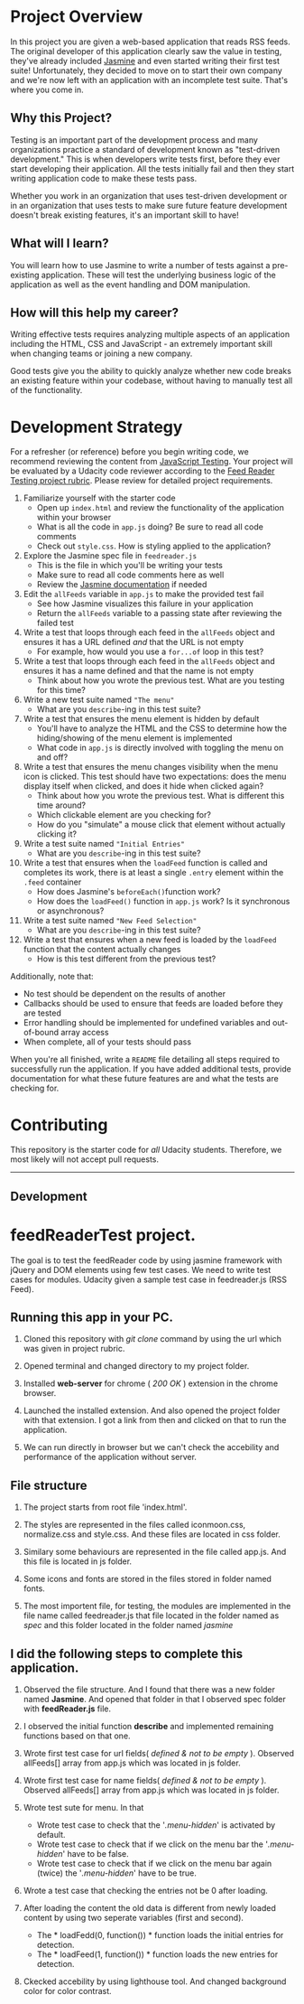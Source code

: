 # Project Overview

In this project you are given a web-based application that reads RSS feeds. The original developer of this application clearly saw the value in testing, they've already included [Jasmine](http://jasmine.github.io/) and even started writing their first test suite! Unfortunately, they decided to move on to start their own company and we're now left with an application with an incomplete test suite. That's where you come in.


## Why this Project?

Testing is an important part of the development process and many organizations practice a standard of development known as "test-driven development." This is when developers write tests first, before they ever start developing their application. All the tests initially fail and then they start writing application code to make these tests pass.

Whether you work in an organization that uses test-driven development or in an organization that uses tests to make sure future feature development doesn't break existing features, it's an important skill to have!


## What will I learn?

You will learn how to use Jasmine to write a number of tests against a pre-existing application. These will test the underlying business logic of the application as well as the event handling and DOM manipulation.


## How will this help my career?

Writing effective tests requires analyzing multiple aspects of an application including the HTML, CSS and JavaScript - an extremely important skill when changing teams or joining a new company.

Good tests give you the ability to quickly analyze whether new code breaks an existing feature within your codebase, without having to manually test all of the functionality.


# Development Strategy

For a refresher (or reference) before you begin writing code, we recommend reviewing the content from [JavaScript Testing](https://www.udacity.com/course/javascript-testing--ud549). Your project will be evaluated by a Udacity code reviewer according to the [Feed Reader Testing project rubric](https://review.udacity.com/#!/rubrics/18/view). Please review for detailed project requirements.

1. Familiarize yourself with the starter code
    * Open up `index.html` and review the functionality of the application within your browser
    * What is all the code in `app.js` doing? Be sure to read all code comments
    * Check out `style.css`. How is styling applied to the application?
2. Explore the Jasmine spec file in `feedreader.js`
    * This is the file in which you'll be writing your tests
    * Make sure to read all code comments here as well
    * Review the [Jasmine documentation](http://jasmine.github.io) if needed
3. Edit the `allFeeds` variable in `app.js` to make the provided test fail
    * See how Jasmine visualizes this failure in your application
    * Return the `allFeeds` variable to a passing state after reviewing the failed test
4. Write a test that loops through each feed in the `allFeeds` object and ensures it has a URL defined _and_ that the URL is not empty
    * For example, how would you use a `for...of` loop in this test?
5. Write a test that loops through each feed in the `allFeeds` object and ensures it has a name defined and that the name is not empty
    * Think about how you wrote the previous test. What are you testing for this time?
6. Write a new test suite named `"The menu"`
    * What are you `describe`-ing in this test suite?
7. Write a test that ensures the menu element is hidden by default
    * You'll have to analyze the HTML and the CSS to determine how the hiding/showing of the menu element is implemented
    * What code in `app.js` is directly involved with toggling the menu on and off?
8. Write a test that ensures the menu changes visibility when the menu icon is clicked. This test should have two expectations: does the menu display itself when clicked, and does it hide when clicked again?
    * Think about how you wrote the previous test. What is different this time around?
    * Which clickable element are you checking for?
    * How do you "simulate" a mouse click that element without actually clicking it?
9. Write a test suite named `"Initial Entries"`
    * What are you `describe`-ing in this test suite?
10. Write a test that ensures when the `loadFeed` function is called and completes its work, there is at least a single `.entry` element within the `.feed` container
    * How does Jasmine's `beforeEach()`function work?
    * How does the `loadFeed()` function in `app.js` work? Is it synchronous or asynchronous?
11. Write a test suite named `"New Feed Selection"`
    * What are you `describe`-ing in this test suite?
12. Write a test that ensures when a new feed is loaded by the `loadFeed` function that the content actually changes
    * How is this test different from the previous test?

Additionally, note that:

 * No test should be dependent on the results of another
 * Callbacks should be used to ensure that feeds are loaded before they are tested
 * Error handling should be implemented for undefined variables and out-of-bound array access
 * When complete, all of your tests should pass

When you're all finished, write a `README` file detailing all steps required to successfully run the application. If you have added additional tests, provide documentation for what these future features are and what the tests are checking for.

# Contributing

This repository is the starter code for _all_ Udacity students. Therefore, we most likely will not accept pull requests.
________________________________________

## Development

# feedReaderTest project.

The goal is to test the feedReader code by using jasmine framework with jQuery and DOM elements using few test cases. We need to write test cases for modules. Udacity given a sample test case in feedreader.js (RSS Feed). 

## Running this app in your PC.

1. Cloned this repository with *git clone* command by using the url which was given in project rubric.

2. Opened terminal and changed directory to my project folder.

3. Installed **web-server** for chrome ( *200 OK* ) extension in the chrome browser.

4. Launched the installed extension. And also opened the project folder with that extension. I got a link from then and clicked on that to run the application.

5. We can run directly in browser but we can't check the accebility and performance of the application without server. 


## File structure

1. The project starts from root file 'index.html'.

2. The styles are represented in the files called iconmoon.css, normalize.css and style.css. And these files are located in css folder.

3. Similary some behaviours are represented in the file called app.js. And this file is located in js folder.

4. Some icons and fonts are stored in the files stored in folder named fonts.

5. The most importent file, for testing, the modules are implemented in the file name called feedreader.js that file located in the folder named as *spec* and this folder located in the folder named *jasmine*


## I did the following steps to complete this application.  

1. Observed the file structure. And I found that there was a new folder named **Jasmine**. And opened that folder in that I observed spec folder with **feedReader.js** file.

2. I observed the initial function **describe** and implemented remaining functions based on that one.

3. Wrote first test case for url fields( *defined & not to be empty* ). Observed allFeeds[] array from app.js which was located in js folder.

4. Wrote first test case for name fields( *defined & not to be empty* ). Observed allFeeds[] array from app.js which was located in js folder. 

5. Wrote test sute for menu. In that
    + Wrote test case to check that the '*.menu-hidden*' is activated by default.
    + Wrote test case to check that if we click on the menu bar the '*.menu-hidden*' have to be false.
    + Wrote test case to check that if we click on the menu bar again (twice) the '*.menu-hidden*' have to be true.

6. Wrote a test case that checking the entries not be 0 after loading.

7. After loading the content the old data is different from newly loaded content by using two seperate variables (first and second).
    + The * loadFedd(0, function()) * function loads the initial entries for detection.
    + The * loadFeed(1, function()) * function loads the new entries for detection.

8. Ckecked accebility by using lighthouse tool. And changed background color for color contrast.

